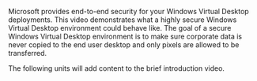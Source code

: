 Microsoft provides end-to-end security for your Windows Virtual Desktop deployments. This video demonstrates what a highly secure Windows Virtual Desktop environment could behave like. The goal of a secure Windows Virtual Desktop environment is to make sure corporate data is never copied to the end user desktop and only pixels are allowed to be transferred. 

The following units will add content to the brief introduction video.

<!-- Video image file format . We don’t know the name of the video or where it will be hosted at this time -->
